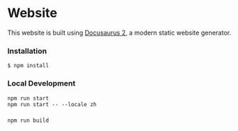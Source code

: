 # Website

This website is built using [Docusaurus 2](https://docusaurus.io/), a modern static website generator.

### Installation

```
$ npm install
```

### Local Development

```
npm run start
npm run start -- --locale zh
```

### 

```
npm run build
```